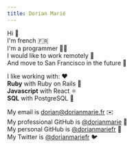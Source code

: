 ```yaml
---
title: Dorian Marié
---
```


Hi 👋<br>
I'm french 🇫🇷<br>
I'm a programmer 🧑‍💻<br>
I would like to work remotely 🏡<br>
And move to San Francisco in the future 🌉<br>

I like working with: ❤️<br>
<b>Ruby</b> with Ruby on Rails 💎<br>
<b>Javascript</b> with React ⚛️<br>
<b>SQL</b> with PostgreSQL 🐘<br>

My email is <a href="mailto:dorian@dorianmarie.fr">dorian@dorianmarie.fr</a> ✉️<br>
My professional GitHub is <a href="https://github.com/dorianmarie">@dorianmarie</a> 🌲<br>
My personal GitHub is <a href="https://github.com/dorianmariefr">@dorianmariefr</a> 🌴<br>
My Twitter is <a href="https://twitter.com/dorianmariefr">@dorianmariefr</a> 🐦<br>

